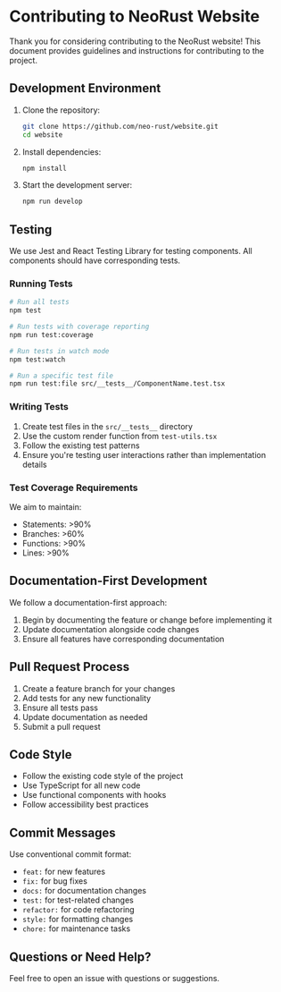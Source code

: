# Contributing to NeoRust Website

Thank you for considering contributing to the NeoRust website! This document provides guidelines and instructions for contributing to the project.

## Development Environment

1. Clone the repository:
   ```bash
   git clone https://github.com/neo-rust/website.git
   cd website
   ```

2. Install dependencies:
   ```bash
   npm install
   ```

3. Start the development server:
   ```bash
   npm run develop
   ```

## Testing

We use Jest and React Testing Library for testing components. All components should have corresponding tests.

### Running Tests

```bash
# Run all tests
npm test

# Run tests with coverage reporting
npm run test:coverage

# Run tests in watch mode
npm test:watch

# Run a specific test file
npm run test:file src/__tests__/ComponentName.test.tsx
```

### Writing Tests

1. Create test files in the `src/__tests__` directory
2. Use the custom render function from `test-utils.tsx`
3. Follow the existing test patterns
4. Ensure you're testing user interactions rather than implementation details

### Test Coverage Requirements

We aim to maintain:
- Statements: >90%
- Branches: >60%
- Functions: >90%
- Lines: >90%

## Documentation-First Development

We follow a documentation-first approach:

1. Begin by documenting the feature or change before implementing it
2. Update documentation alongside code changes
3. Ensure all features have corresponding documentation

## Pull Request Process

1. Create a feature branch for your changes
2. Add tests for any new functionality
3. Ensure all tests pass
4. Update documentation as needed
5. Submit a pull request

## Code Style

- Follow the existing code style of the project
- Use TypeScript for all new code
- Use functional components with hooks
- Follow accessibility best practices

## Commit Messages

Use conventional commit format:
- `feat:` for new features
- `fix:` for bug fixes
- `docs:` for documentation changes
- `test:` for test-related changes
- `refactor:` for code refactoring
- `style:` for formatting changes
- `chore:` for maintenance tasks

## Questions or Need Help?

Feel free to open an issue with questions or suggestions.